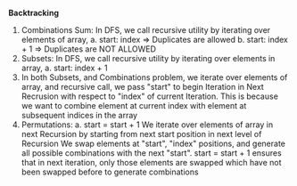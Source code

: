 **Backtracking**

1. Combinations Sum: In DFS, we call recursive utility by
   iterating over elements of array,
   a. start: index => Duplicates are allowed
   b. start: index + 1 => Duplicates are NOT ALLOWED
2. Subsets: In DFS, we call recursive utility by iterating
   over elements in array,
   a. start: index + 1
3. In both Subsets, and Combinations problem, we iterate over
   elements of array, and recursive call, we pass "start" to
   begin Iteration in Next Recrusion with respect to "index"
   of current Iteration.
   This is because we want to combine element at current index
   with element at subsequent indices in the array
4. Permutations:
   a. start = start + 1
   We iterate over elements of array in next Recursion by starting
   from next start position in next level of Recursion
   We swap elements at "start", "index" positions, and generate all
   possible combinations with the next "start".
   start = start + 1 ensures that in next iteration, only those
   elements are swapped which have not been swapped before to generate
   combinations
